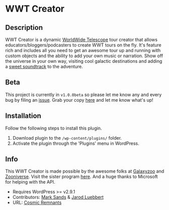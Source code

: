 # WWT Creator

## Description

WWT Creator is a dynamic [WorldWide Telescope](http://worldwidetelescope.org/) tour creator that allows educators/bloggers/podcasters to create WWT tours on the fly. It's feature rich and includes all you need to get an awesome tour up and running with custom objects and the ability to add your own music or narration. Show off the universe in your own way, visiting cool galactic destinations and adding a [sweet soundtrack](http://www.ilovem83.com/) to the adventure. 

## Beta

This project is currently in `v1.0.0beta` so please let me know any and every bug by filing an [issue](http://github.com/marksands/WWT-Creator/issues). Grab your copy [here](http://github.com/marksands/WWT-Creator/tarball/v1.0.0beta) and let me know what's up!

## Installation

Follow the following steps to install this plugin.

1. Download plugin to the `/wp-content/plugins/` folder.
2. Activate the plugin through the 'Plugins' menu in WordPress.

## Info
This WWT Creator is made possible by the awesome folks at [Galaxyzoo](http://www.galaxyzoo.org) and [Zooniverse](http://www.zooniverse.org). Visit the sister program [here](http://wwt.galaxyzoo.org). And a huge thanks to Microsoft for helping with the API.

* Requires WordPress >= v2.9.1
* Contributors: [Mark Sands](http://github.com/marksands) & [Jarod Luebbert](http://github.com/jarodluebbert)
* URL: [Cosmic Remnants](http://www.cosmicremnants.com)